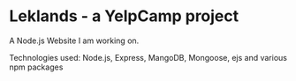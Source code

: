 # Leklands - a YelpCamp project
A Node.js Website I am working on.

Technologies used: Node.js, Express, MangoDB, Mongoose, ejs and various npm packages
